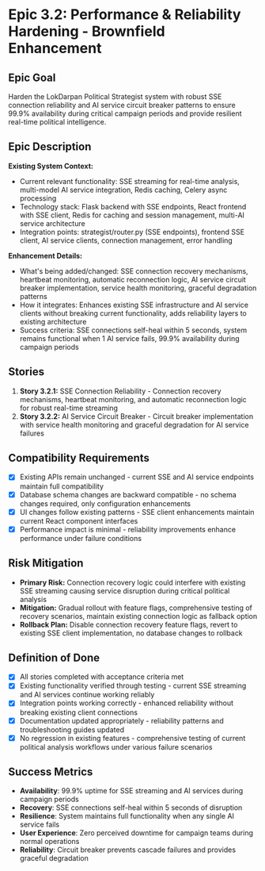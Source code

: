 # Epic 3.2: Performance & Reliability Hardening - Brownfield Enhancement

## Epic Goal

Harden the LokDarpan Political Strategist system with robust SSE connection reliability and AI service circuit breaker patterns to ensure 99.9% availability during critical campaign periods and provide resilient real-time political intelligence.

## Epic Description

**Existing System Context:**

- Current relevant functionality: SSE streaming for real-time analysis, multi-model AI service integration, Redis caching, Celery async processing
- Technology stack: Flask backend with SSE endpoints, React frontend with SSE client, Redis for caching and session management, multi-AI service architecture
- Integration points: strategist/router.py (SSE endpoints), frontend SSE client, AI service clients, connection management, error handling

**Enhancement Details:**

- What's being added/changed: SSE connection recovery mechanisms, heartbeat monitoring, automatic reconnection logic, AI service circuit breaker implementation, service health monitoring, graceful degradation patterns
- How it integrates: Enhances existing SSE infrastructure and AI service clients without breaking current functionality, adds reliability layers to existing architecture
- Success criteria: SSE connections self-heal within 5 seconds, system remains functional when 1 AI service fails, 99.9% availability during campaign periods

## Stories

1. **Story 3.2.1:** SSE Connection Reliability - Connection recovery mechanisms, heartbeat monitoring, and automatic reconnection logic for robust real-time streaming
2. **Story 3.2.2:** AI Service Circuit Breaker - Circuit breaker implementation with service health monitoring and graceful degradation for AI service failures

## Compatibility Requirements

- [x] Existing APIs remain unchanged - current SSE and AI service endpoints maintain full compatibility
- [x] Database schema changes are backward compatible - no schema changes required, only configuration enhancements
- [x] UI changes follow existing patterns - SSE client enhancements maintain current React component interfaces
- [x] Performance impact is minimal - reliability improvements enhance performance under failure conditions

## Risk Mitigation

- **Primary Risk:** Connection recovery logic could interfere with existing SSE streaming causing service disruption during critical political analysis
- **Mitigation:** Gradual rollout with feature flags, comprehensive testing of recovery scenarios, maintain existing connection logic as fallback option
- **Rollback Plan:** Disable connection recovery feature flags, revert to existing SSE client implementation, no database changes to rollback

## Definition of Done

- [x] All stories completed with acceptance criteria met
- [x] Existing functionality verified through testing - current SSE streaming and AI services continue working reliably
- [x] Integration points working correctly - enhanced reliability without breaking existing client connections
- [x] Documentation updated appropriately - reliability patterns and troubleshooting guides updated
- [x] No regression in existing features - comprehensive testing of current political analysis workflows under various failure scenarios

## Success Metrics

- **Availability**: 99.9% uptime for SSE streaming and AI services during campaign periods
- **Recovery**: SSE connections self-heal within 5 seconds of disruption
- **Resilience**: System maintains full functionality when any single AI service fails
- **User Experience**: Zero perceived downtime for campaign teams during normal operations
- **Reliability**: Circuit breaker prevents cascade failures and provides graceful degradation